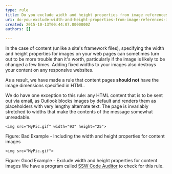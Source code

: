 ```yaml
---
type: rule
title: Do you exclude width and height properties from image references in content?
uri: do-you-exclude-width-and-height-properties-from-image-references-in-content
created: 2015-10-13T00:44:07.0000000Z
authors: []

---
```


 
In the case of content (unlike a site's framework files), specifying the width and height 		properties for images on your web pages can sometimes turn out to be more trouble than it's worth, particularly if the image is likely to 		be changed a few times. Adding fixed widths to your images also destroys your content on any responsive websites.

As a result, we have made a rule that content pages **should not** have the image dimensions specified in HTML.

We do have one exception to this rule: any HTML content that is to be sent out via email, as Outlook blocks images by default and 		renders them as placeholders with very lengthy alternate text. The page is invariably stretched to widths that make the 		contents of the message somewhat unreadable.
 

```
<img src="MyPic.gif" width="93" height="25">
```

Figure: Bad Example - Including the width and height properties for content images

```
<img src="MyPic.gif">
```

Figure: Good Example - Exclude width and height properties for content images
We have a program called [SSW Code Auditor](https&#58;//www.ssw.com.au/ssw/CodeAuditor/) to check for this rule.

